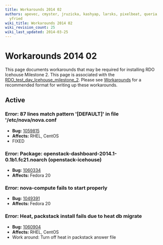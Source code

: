 ```yaml
---
title: Workarounds 2014 02
authors: apevec, cmyster, jruzicka, kashyap, larsks, pixelbeat, queria, whayutin,
  yfried
wiki_title: Workarounds 2014 02
wiki_revision_count: 25
wiki_last_updated: 2014-03-25
---
```


# Workarounds 2014 02

This page documents workarounds that may be required for installing RDO Icehouse Milestone 2. This page is associated with the [RDO_test_day_Icehouse_milestone_2](RDO_test_day_Icehouse_milestone_2). Please see [Workarounds](Workarounds) for a recommended format for writing up these workarounds.

## Active

### Error: 87 lines match pattern '\[DEFAULT\]' in file '/etc/nova/nova.conf

*   **Bug:** [1059815](https://bugzilla.redhat.com/show_bug.cgi?id=1059815)
*   **Affects:** RHEL, CentOS
*   FIXED

### Error: Package: openstack-dashboard-2014.1-0.1b1.fc21.noarch (openstack-icehouse)

*   **Bug:** [1060334](https://bugzilla.redhat.com/show_bug.cgi?id=1060334)
*   **Affects:** Fedora 20

### Error: nova-compute fails to start properly

*   **Bug:** [1049391](https://bugzilla.redhat.com/show_bug.cgi?id=1049391)
*   **Affects:** Fedora 20

### Error: Heat, packstack install fails due to heat db migrate

*   **Bug:** [1060904](https://bugzilla.redhat.com/show_bug.cgi?id=1060904)
*   **Affects:** RHEL, CentOS
*   Work around: Turn off heat in packstack answer file
